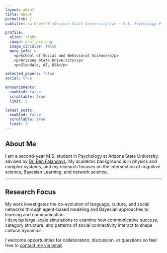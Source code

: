 ```yaml
---
layout: about
title: About
permalink: /
subtitle: <a href='#'>Arizona State University</a> · M.S. Psychology #· Cognitive Science & Cultural Evolution

profile:
  align: right
  image: prof_pic.png
  image_circular: false
  more_info: >
    <p>School of Social and Behavioral Sciences</p>
    <p>Arizona State University</p>
    <p>Glendale, AZ, USA</p>

selected_papers: false
social: true

announcements:
  enabled: false
  scrollable: true
  limit: 5

latest_posts:
  enabled: false
  scrollable: true
  limit: 3
---
```


## About Me

I am a second-year M.S. student in Psychology at Arizona State University, advised by [Dr. Ben Falandays](https://jbfalandays.com/). My academic background is in physics and complex systems, and my research focuses on the intersection of cognitive science, Bayesian Learning, and network science.

---

## Research Focus

My work investigates the co-evolution of language, culture, and social networks through agent-based modeling and Bayesian approaches to learning and communication.  
I develop large-scale simulations to examine how communicative success, category structure, and patterns of social connectivity interact to shape cultural dynamics.

I welcome opportunities for collaboration, discussion, or questions so feel free to [contact me via email](mailto:asarkabo@asu.edu).


<!-- In addition to modeling, I work on multimodal data projects, including **social media analysis of wealth perception** and **network-based models of cultural specialization and alignment**.  
Broadly, my goal is to advance our understanding of how **communication processes and social structures jointly produce collective intelligence**. -->

